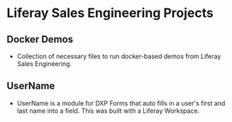 # Liferay Sales Engineering Projects

## Docker Demos
- Collection of necessary files to run docker-based demos from Liferay Sales Engineering.

## UserName
- UserName is a module for DXP Forms that auto fills in a user's first and last name into a field. This was built with a Liferay Workspace.